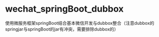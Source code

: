 # wechat_springBoot_dubbox
使用微服务框架springBoot结合基本微信开发与dubbox整合（注意dubbox的springjar与springBoot的jar有冲突，需要排除dubbox的）
